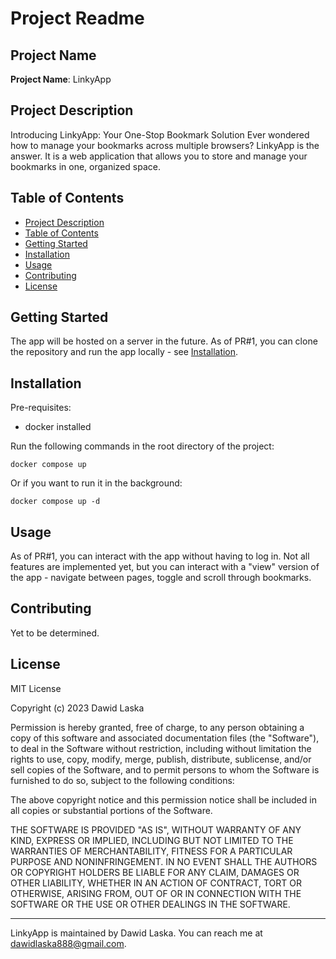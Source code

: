 # Project Readme

## Project Name

**Project Name**: LinkyApp

## Project Description

Introducing LinkyApp: Your One-Stop Bookmark Solution 
Ever wondered how to manage your bookmarks across multiple browsers? LinkyApp is the answer. It is a web application that allows you to store and manage your bookmarks in one, organized space.


## Table of Contents

- [Project Description](#project-description)
- [Table of Contents](#table-of-contents)
- [Getting Started](#getting-started)
- [Installation](#installation)
- [Usage](#usage)
- [Contributing](#contributing)
- [License](#license)

## Getting Started

The app will be hosted on a server in the future. As of PR#1, you can clone the repository and run the app locally - see [Installation](#installation).

## Installation

Pre-requisites:
 - docker installed

Run the following commands in the root directory of the project:

```docker compose up```

Or if you want to run it in the background:

```docker compose up -d```

## Usage

As of PR#1, you can interact with the app without having to log in. Not all features are implemented yet, but you can interact with a "view" version of the app - navigate between pages, toggle and scroll through bookmarks.

## Contributing

Yet to be determined.

## License

MIT License

Copyright (c) 2023 Dawid Laska

Permission is hereby granted, free of charge, to any person obtaining a copy
of this software and associated documentation files (the "Software"), to deal
in the Software without restriction, including without limitation the rights
to use, copy, modify, merge, publish, distribute, sublicense, and/or sell
copies of the Software, and to permit persons to whom the Software is
furnished to do so, subject to the following conditions:

The above copyright notice and this permission notice shall be included in all
copies or substantial portions of the Software.

THE SOFTWARE IS PROVIDED "AS IS", WITHOUT WARRANTY OF ANY KIND, EXPRESS OR
IMPLIED, INCLUDING BUT NOT LIMITED TO THE WARRANTIES OF MERCHANTABILITY,
FITNESS FOR A PARTICULAR PURPOSE AND NONINFRINGEMENT. IN NO EVENT SHALL THE
AUTHORS OR COPYRIGHT HOLDERS BE LIABLE FOR ANY CLAIM, DAMAGES OR OTHER
LIABILITY, WHETHER IN AN ACTION OF CONTRACT, TORT OR OTHERWISE, ARISING FROM,
OUT OF OR IN CONNECTION WITH THE SOFTWARE OR THE USE OR OTHER DEALINGS IN THE
SOFTWARE.


---

LinkyApp is maintained by Dawid Laska. You can reach me at dawidlaska888@gmail.com.

